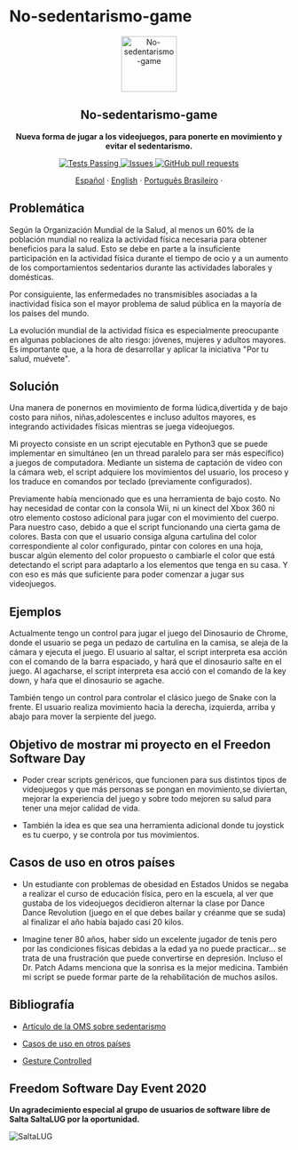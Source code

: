 # No-sedentarismo-game

<p align="center">
 <img width="100px" src="https://github.com/cabustillo13/No-sedentarismo-game/blob/master/Recursos/videojuegos.svg" align="center" alt="No-sedentarismo-game" />
 <h2 align="center">No-sedentarismo-game</h2>
 <p align="center"><b>Nueva forma de jugar a los videojuegos, para ponerte en movimiento y evitar el sedentarismo.</b></p>

</p>
  <p align="center">
    <a href="https://github.com/cabustillo13/No-sedentarismo-game/actions/new">
      <img alt="Tests Passing" src="https://github.com/anuraghazra/github-readme-stats/workflows/Test/badge.svg" />
    </a>
        <a href="https://github.com/cabustillo13/No-sedentarismo-game/issues">
      <img alt="Issues" src="https://img.shields.io/github/issues/cabustillo13/No-sedentarismo-game?color=0088ff" />
    </a>
    <a href="https://github.com/cabustillo13/No-sedentarismo-game/pulls">
      <img alt="GitHub pull requests" src="https://img.shields.io/github/issues-pr/cabustillo13/No-sedentarismo-game?color=0088ff" />
    </a>
    <br />
    <p align="center">
    <a href="https://github.com/cabustillo13/No-sedentarismo-game/blob/master/README.md">Español</a>
    ·
    <a href="https://github.com/cabustillo13/No-sedentarismo-game/blob/master/Recursos/English.md">English</a>
    ·
    <a href="https://github.com/cabustillo13/No-sedentarismo-game/blob/master/Recursos/Portugues.md">Português Brasileiro</a>
    ·
  </p>
</p>

## Problemática

Según la Organización Mundial de la Salud, al menos un 60% de la población mundial no realiza la actividad física necesaria para obtener beneficios para la salud. Esto se debe en parte a la insuficiente participación en la actividad física durante el tiempo de ocio y a un aumento de los comportamientos sedentarios durante las actividades laborales y domésticas. 

Por consiguiente, las enfermedades no transmisibles asociadas a la inactividad física son el mayor problema de salud pública en la mayoría de los países del mundo.

La evolución mundial de la actividad física es especialmente preocupante en algunas poblaciones de alto riesgo: jóvenes, mujeres y adultos mayores. Es importante que, a la hora de desarrollar y aplicar la iniciativa "Por tu salud, muévete".

## Solución

Una manera de ponernos en movimiento de forma lúdica,divertida y de bajo costo para niños, niñas,adolescentes e incluso adultos mayores, es integrando actividades físicas mientras se juega videojuegos. 

Mi proyecto consiste en un script ejecutable en Python3 que se puede implementar en simultáneo (en un thread paralelo para ser más específico) a juegos de computadora. Mediante un sistema de captación de video con la cámara web, el script adquiere los movimientos del usuario, los proceso y los traduce en comandos por teclado (previamente configurados). 

Previamente había mencionado que es una herramienta de bajo costo. No hay necesidad de contar con la consola Wii, ni un kinect del Xbox 360 ni otro elemento costoso adicional para jugar con el movimiento del cuerpo. Para nuestro caso, debido a que el script funcionando una cierta gama de colores. Basta con que el usuario consiga alguna cartulina del color correspondiente al color configurado, pintar con colores en una hoja, buscar algún elemento del color propuesto o cambiarle el color que está detectando el script para adaptarlo a los elementos que tenga en su casa. Y con eso es más que suficiente para poder comenzar a jugar sus videojuegos.

## Ejemplos

Actualmente tengo un control para jugar el juego del Dinosaurio de Chrome, donde el usuario se pega un pedazo de cartulina en la camisa, se aleja de la cámara y ejecuta el juego. El usuario al saltar, el script interpreta esa acción con el comando de la barra espaciado, y hará que el dinosaurio salte en el juego. Al agacharse, el script interpreta esa acció con el comando de la key down, y haŕa que el dinosaurio se agache.

También tengo un control para controlar el clásico juego de Snake con la frente. El usuario realiza movimiento hacia la derecha, izquierda, arriba y abajo para mover la serpiente del juego.

## Objetivo de mostrar mi proyecto en el Freedon Software Day

* Poder crear scripts genéricos, que funcionen para sus distintos tipos de videojuegos  y que más personas se pongan en movimiento,se diviertan, mejorar la experiencia del juego y sobre todo mejoren su salud para tener una mejor calidad de vida. 

* También la idea es que sea una herramienta adicional donde tu joystick es tu cuerpo, y se controla por tus movimientos. 

## Casos de uso en otros países

* Un estudiante con problemas de obesidad en Estados Unidos se negaba a realizar el curso de educación física, pero en  la escuela, al ver que gustaba de los videojuegos decidieron alternar la clase por Dance Dance Revolution (juego en el que debes bailar y créanme que se suda) al finalizar el año había bajado casi 20 kilos.

* Imagine tener 80 años, haber sido un excelente jugador de tenis pero por las condiciones físicas debidas a la edad ya no puede practicar… se trata de una frustración que puede convertirse en depresión. Incluso el Dr. Patch Adams menciona que la sonrisa es la mejor medicina. También mi script se puede formar parte de la rehabilitación de muchos asilos.

## Bibliografía

* [Artículo de la OMS sobre sedentarismo](https://www.who.int/dietphysicalactivity/factsheet_inactivity/es/)

* [Casos de uso en otros países](https://gestion.pe/blog/juegomaniaticos/2017/04/los-videojuegos-y-el-sedentarismo.html/?ref=gesr)

* [Gesture Controlled](https://github.com/mohitwildbeast/Gesture-Controlled-Snake-Game)

## Freedom Software Day Event 2020

**Un agradecimiento especial al grupo de usuarios de software libre de Salta SaltaLUG por la oportunidad.**

![SaltaLUG](http://wiki.softwarefreedomday.org/2020/Argentina/Salta/SaltaLUG)


